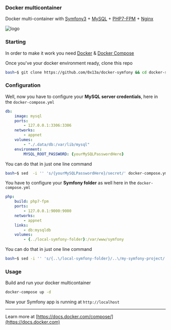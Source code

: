 ### Docker multicontainer

Docker multi-container with [Symfony3](https://symfony.com) + [MySQL](https://mysql.com) + [PHP7-FPM](https://php.net) + [Nginx](https://www.nginx.com/)

![logo](https://github.com/0x13a/docker-symfony/blob/master/logo/docker-symfony.png)

### Starting

In order to make it work you need [Docker](https://docs.docker.com) & [Docker Compose](https://docs.docker.com/compose/)

Once you've your docker environment ready, clone this repo

```sh
bash~$ git clone https://github.com/0x13a/docker-symfony && cd docker-symfony
```



### Configuration

Well, now you have to configure your **MySQL server credentials**, here in the `docker-compose.yml`

```yml
db:
    image: mysql
    ports:
        - 127.0.0.1:3306:3306
    networks:
        - appnet
    volumes:
        - "./.data/db:/var/lib/mysql"
    environment:
        MYSQL_ROOT_PASSWORD: {yourMySQLPasswordHere}
```

You can do that in just one line command

```sh
bash~$ sed  -i '' 's/{yourMySQLPasswordHere}/secret/' docker-compose.yml
```



You have to configure your **Symfony folder** as well here in the `docker-compose.yml`

```yml
php:
    build: php7-fpm
    ports:
        - 127.0.0.1:9000:9000
    networks:
        - appnet
    links:
        - db:mysqldb
    volumes:
        - {../local-symfony-folder}:/var/www/symfony
```

You can do that in just one line command

```sh
bash~$ sed -i '' 's/{..\/local-symfony-folder}/..\/my-symfony-project/'  docker-compose.yml
```



### Usage

Build and run your docker multicontainer

```sh
docker-compose up -d
```

Now your Symfony app is running at `http://localhost`

---

Learn more at [https://docs.docker.com/compose/](https://docs.docker.com)
